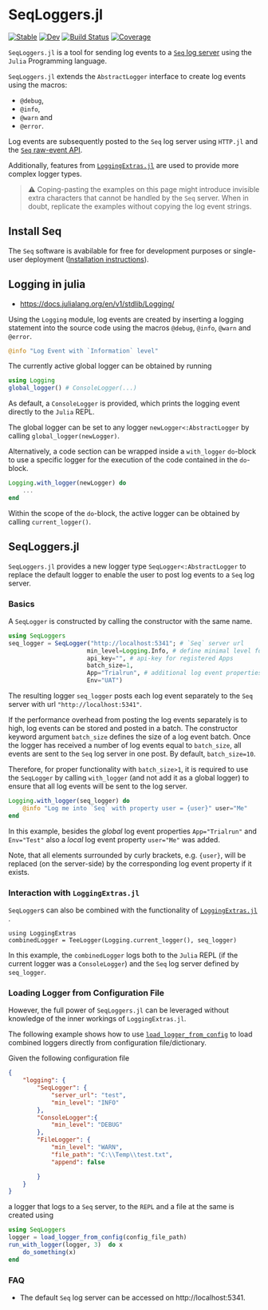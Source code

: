 
# SeqLoggers.jl
[![Stable](https://img.shields.io/badge/docs-dev-blue.svg)](https://ueliwechsler.github.io/SeqLoggers.jl/stable)
[![Dev](https://img.shields.io/badge/docs-dev-blue.svg)](https://ueliwechsler.github.io/SeqLoggers.jl/dev)
[![Build Status](https://github.com/ueliwechsler/SeqLoggers.jl/actions/workflows/ci.yml/badge.svg)](https://github.com/ueliwechsler/SeqLoggers.jl/actions/workflows/ci.yml/)
[![Coverage](https://codecov.io/gh/ueliwechsler/SeqLoggers.jl/branch/master/graph/badge.svg)](https://codecov.io/gh/ueliwechsler/SeqLoggers.jl)

`SeqLoggers.jl` is a tool for sending log events to a [`Seq` log server](https://datalust.co/seq) using the `Julia` Programming language.

`SeqLoggers.jl` extends the `AbstractLogger` interface to create log events using the macros:
- `@debug`,
- `@info`,
- `@warn` and
- `@error`.

Log events are subsequently posted to the `Seq` log server using `HTTP.jl` and the [`Seq` raw-event API](https://docs.datalust.co/docs/posting-raw-events).

Additionally, features from [`LoggingExtras.jl`](https://github.com/oxinabox/LoggingExtras.jl) are used to provide more complex logger types.

> :warning: Coping-pasting the examples on this page might introduce invisible extra characters that cannot be handled by the `Seq` server. When in doubt, replicate the examples without copying the log event strings.

## Install Seq
The `Seq` software is avabilable for free for development purposes or single-user deployment ([Installation instructions](https://docs.datalust.co/docs/getting-started)).

## Logging in julia
- https://docs.julialang.org/en/v1/stdlib/Logging/

Using the `Logging` module, log events are created by inserting a logging statement into the source code using the macros `@debug`, `@info`,  `@warn` and `@error`.

```julia
@info "Log Event with `Information` level"
```

The currently active global logger can be obtained by running
```julia
using Logging
global_logger() # ConsoleLogger(...)
```
As default, a `ConsoleLogger` is provided, which prints the logging event directly to the `Julia` REPL.

The global logger can be set to any logger `newLogger<:AbstractLogger` by calling `global_logger(newLogger)`.

Alternatively, a code section can be wrapped inside  a `with_logger` `do`-block to use a specific logger for the execution of the code  contained in the `do`-block.
```julia
Logging.with_logger(newLogger) do
    ...
end
```
Within the scope of the `do`-block, the active logger can be obtained by calling `current_logger()`.

## SeqLoggers.jl
`SeqLoggers.jl` provides a new logger type `SeqLogger<:AbstractLogger`   to replace the default logger to enable the user to post log events to a `Seq` log server.

### Basics
A `SeqLogger` is constructed by calling the constructor with the same name.
```julia
using SeqLoggers
seq_logger = SeqLogger("http://localhost:5341"; # `Seq` server url
                      min_level=Logging.Info, # define minimal level for log events
                      api_key="", # api-key for registered Apps
                      batch_size=1,
                      App="Trialrun", # additional log event properties
                      Env="UAT")
```

The resulting logger `seq_logger` posts each log event separately to the `Seq` server with url `"http://localhost:5341"`.

If the performance overhead from posting the log events separately is to high, log events can be stored and posted in a batch. The constructor keyword argument `batch_size` defines the size of a log event batch. Once the logger has received a number of log events equal to `batch_size`, all events are sent to the `Seq` log server in one post. By default, `batch_size=10`.

Therefore, for proper functionality with `batch_size>1`, it is required to use the `SeqLogger` by calling `with_logger` (and not add it as a global logger) to ensure that all log events will be sent to the log server.

```julia
Logging.with_logger(seq_logger) do
    @info "Log me into `Seq` with property user = {user}" user="Me"
end
```
In this example, besides the _global_ log event properties `App="Trialrun"` and `Env="Test"` also a _local_ log event property `user="Me"` was added.

Note, that all elements surrounded by curly brackets, e.g. `{user}`, will be replaced (on the server-side) by the corresponding log event property if it exists.

### Interaction with `LoggingExtras.jl`
`SeqLogger`s can also be combined with the functionality of [`LoggingExtras.jl`](https://github.com/oxinabox/LoggingExtras.jl) .
```
using LoggingExtras
combinedLogger = TeeLogger(Logging.current_logger(), seq_logger)
```
In this example, the `combinedLogger` logs both to the `Julia` REPL (if the current logger was a `ConsoleLogger`) and the `Seq` log server defined by `seq_logger`.

### Loading Logger from Configuration File
However, the full power of `SeqLoggers.jl` can be leveraged without knowledge of the inner workings of `LoggingExtras.jl`.

The following example shows how to use [`load_logger_from_config`](@ref) to load combined loggers directly from configuration file/dictionary.

Given the following configuration file
```json
{
    "logging": {
        "SeqLogger": {
            "server_url": "test",
            "min_level": "INFO"
        },
        "ConsoleLogger":{
            "min_level": "DEBUG"            
        },
        "FileLogger": {
            "min_level": "WARN",
            "file_path": "C:\\Temp\\test.txt",
            "append": false

        }
    }
}
```
a logger that logs to a `Seq` server, to the `REPL` and a file at the same is created using
```julia
using SeqLoggers
logger = load_logger_from_config(config_file_path)
run_with_logger(logger, 3)  do x
    do_something(x)
end
```

### FAQ
- The default `Seq` log server can be accessed on http://localhost:5341.
